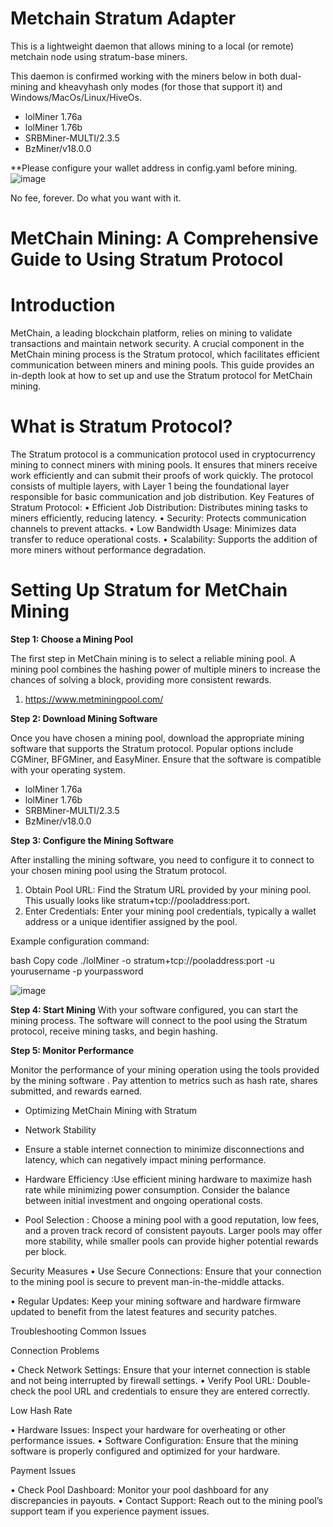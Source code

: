 # **Metchain Stratum Adapter**

This is a lightweight daemon that allows mining to a local (or remote) metchain node using stratum-base miners.

This daemon is confirmed working with the miners below in both dual-mining and kheavyhash only modes (for those that support it) and Windows/MacOs/Linux/HiveOs.

- lolMiner 1.76a
- lolMiner 1.76b
- SRBMiner-MULTI/2.3.5
- BzMiner/v18.0.0

**Please configure your wallet address in config.yaml before mining. 
![image](https://github.com/user-attachments/assets/aedd26d9-ef82-48c2-8086-87277fa31681)


No fee, forever. Do what you want with it.


# **MetChain Mining: A Comprehensive Guide to Using Stratum Protocol**

# **Introduction**
MetChain, a leading blockchain platform, relies on mining to validate transactions and maintain network security. A crucial component in the MetChain mining process is the Stratum protocol, which facilitates efficient communication between miners and mining pools. This guide provides an in-depth look at how to set up and use the Stratum protocol for MetChain mining.

# **What is Stratum Protocol?**

The Stratum protocol is a communication protocol used in cryptocurrency mining to connect miners with mining pools. It ensures that miners receive work efficiently and can submit their proofs of work quickly. The protocol consists of multiple layers, with Layer 1 being the foundational layer responsible for basic communication and job distribution.
Key Features of Stratum Protocol:
•	Efficient Job Distribution: Distributes mining tasks to miners efficiently, reducing latency.
•	Security: Protects communication channels to prevent attacks.
•	Low Bandwidth Usage: Minimizes data transfer to reduce operational costs.
•	Scalability: Supports the addition of more miners without performance degradation.


# Setting Up Stratum for MetChain Mining

****Step 1:** Choose a Mining Pool**

The first step in MetChain mining is to select a reliable mining pool. A mining pool combines the hashing power of multiple miners to increase the chances of solving a block, providing more consistent rewards.
1. https://www.metminingpool.com/

****Step 2:** Download Mining Software**

Once you have chosen a mining pool, download the appropriate mining software that supports the Stratum protocol. Popular options include CGMiner, BFGMiner, and EasyMiner. Ensure that the software is compatible with your operating system.

- lolMiner 1.76a
- lolMiner 1.76b
- SRBMiner-MULTI/2.3.5
- BzMiner/v18.0.0

**Step 3: Configure the Mining Software**

After installing the mining software, you need to configure it to connect to your chosen mining pool using the Stratum protocol.
1.	Obtain Pool URL: Find the Stratum URL provided by your mining pool. This usually looks like stratum+tcp://pooladdress:port.
2.	Enter Credentials: Enter your mining pool credentials, typically a wallet address or a unique identifier assigned by the pool.
   
Example configuration command:

bash
Copy code
./lolMiner -o stratum+tcp://pooladdress:port -u yourusername -p yourpassword

![image](https://github.com/user-attachments/assets/7a89d095-de63-4b85-9e1a-4953cdd8bc2f)


**Step 4: Start Mining**
With your software configured, you can start the mining process. The software will connect to the pool using the Stratum protocol, receive mining tasks, and begin hashing.

**Step 5: Monitor Performance**

Monitor the performance of your mining operation using the tools provided by the mining software . Pay attention to metrics such as hash rate, shares submitted, and rewards earned.

- Optimizing MetChain Mining with Stratum 
- Network Stability
- Ensure a stable internet connection to minimize disconnections and latency, which can negatively impact mining performance.

- Hardware Efficiency :Use efficient mining hardware to maximize hash rate while minimizing power consumption. Consider the balance between initial investment and ongoing operational costs.

- Pool Selection : Choose a mining pool with a good reputation, low fees, and a proven track record of consistent payouts. Larger pools may offer more stability, while smaller pools can provide higher potential rewards per block.

Security Measures
•	Use Secure Connections: Ensure that your connection to the mining pool is secure to prevent man-in-the-middle attacks.

•	Regular Updates: Keep your mining software and hardware firmware updated to benefit from the latest features and security patches.

Troubleshooting Common Issues

Connection Problems

•	Check Network Settings: Ensure that your internet connection is stable and not being interrupted by firewall settings.
•	Verify Pool URL: Double-check the pool URL and credentials to ensure they are entered correctly.

Low Hash Rate

•	Hardware Issues: Inspect your hardware for overheating or other performance issues.
•	Software Configuration: Ensure that the mining software is properly configured and optimized for your hardware.

Payment Issues

•	Check Pool Dashboard: Monitor your pool dashboard for any discrepancies in payouts.
•	Contact Support: Reach out to the mining pool’s support team if you experience payment issues.




